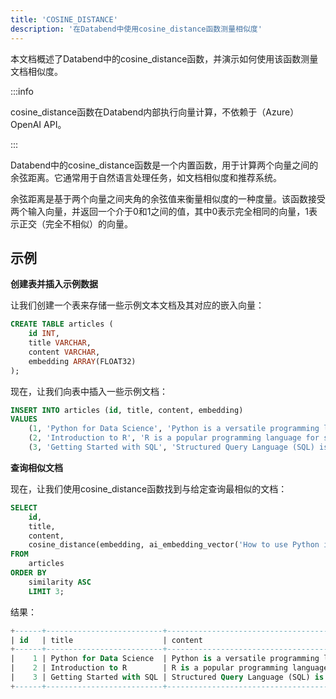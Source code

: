 ```yaml
---
title: 'COSINE_DISTANCE'
description: '在Databend中使用cosine_distance函数测量相似度'
---
```


本文档概述了Databend中的cosine_distance函数，并演示如何使用该函数测量文档相似度。

:::info

cosine_distance函数在Databend内部执行向量计算，不依赖于（Azure）OpenAI API。

:::

Databend中的cosine_distance函数是一个内置函数，用于计算两个向量之间的余弦距离。它通常用于自然语言处理任务，如文档相似度和推荐系统。

余弦距离是基于两个向量之间夹角的余弦值来衡量相似度的一种度量。该函数接受两个输入向量，并返回一个介于0和1之间的值，其中0表示完全相同的向量，1表示正交（完全不相似）的向量。

## 示例

**创建表并插入示例数据**

让我们创建一个表来存储一些示例文本文档及其对应的嵌入向量：
```sql
CREATE TABLE articles (
    id INT,
    title VARCHAR,
    content VARCHAR,
    embedding ARRAY(FLOAT32)
);
```

现在，让我们向表中插入一些示例文档：
```sql
INSERT INTO articles (id, title, content, embedding)
VALUES
    (1, 'Python for Data Science', 'Python is a versatile programming language widely used in data science...', ai_embedding_vector('Python is a versatile programming language widely used in data science...')),
    (2, 'Introduction to R', 'R is a popular programming language for statistical computing and graphics...', ai_embedding_vector('R is a popular programming language for statistical computing and graphics...')),
    (3, 'Getting Started with SQL', 'Structured Query Language (SQL) is a domain-specific language used for managing relational databases...', ai_embedding_vector('Structured Query Language (SQL) is a domain-specific language used for managing relational databases...'));
```

**查询相似文档**

现在，让我们使用cosine_distance函数找到与给定查询最相似的文档：
```sql
SELECT
    id,
    title,
    content,
    cosine_distance(embedding, ai_embedding_vector('How to use Python in data analysis?')) AS similarity
FROM
    articles
ORDER BY
    similarity ASC
    LIMIT 3;
```

结果：
```sql
+------+--------------------------+---------------------------------------------------------------------------------------------------------+------------+
| id   | title                    | content                                                                                                 | similarity |
+------+--------------------------+---------------------------------------------------------------------------------------------------------+------------+
|    1 | Python for Data Science  | Python is a versatile programming language widely used in data science...                               |  0.1142081 |
|    2 | Introduction to R        | R is a popular programming language for statistical computing and graphics...                           | 0.18741018 |
|    3 | Getting Started with SQL | Structured Query Language (SQL) is a domain-specific language used for managing relational databases... | 0.25137568 |
+------+--------------------------+---------------------------------------------------------------------------------------------------------+------------+
```